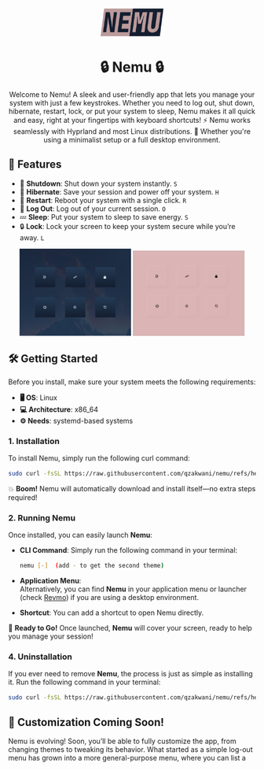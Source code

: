<div align="center">
  
<img src="https://raw.githubusercontent.com/qzakwani/nemu/refs/heads/main/resources/logo/logo.png" alt="nemu logo" width="128">

# 🔒 **Nemu** 🔒

Welcome to Nemu! A sleek and user-friendly app that lets you manage your system with just a few keystrokes. Whether you need to log out, shut down, hibernate, restart, lock, or put your system to sleep, Nemu makes it all quick and easy, right at your fingertips with keyboard shortcuts! ⚡ Nemu works seamlessly with Hyprland and most Linux distributions. 🐧 Whether you're using a minimalist setup or a full desktop environment.
</div>



## 🎯 Features

- 🔌 **Shutdown**: Shut down your system instantly. `S`
- 🌙 **Hibernate**: Save your session and power off your system. `H`
- 🔄 **Restart**: Reboot your system with a single click. `R`
- 🚪 **Log Out**: Log out of your current session. `O`
- 💤 **Sleep**: Put your system to sleep to save energy. `S`
- 🔒 **Lock**: Lock your screen to keep your system secure while you’re away. `L`

<div align="center">
  <img src="https://raw.githubusercontent.com/qzakwani/nemu/refs/heads/main/resources/screenshots/theme0.png" alt="them 1" width="45%">
  <img src="https://raw.githubusercontent.com/qzakwani/nemu/refs/heads/main/resources/screenshots/theme2.png" alt="theme 2" width="45%">
</div>

## 🛠️ **Getting Started**

Before you install, make sure your system meets the following requirements:

- **🖥️ OS**: Linux
- **💻 Architecture**: x86_64
- **⚙️ Needs**: systemd-based systems

### **1. Installation**

To install Nemu, simply run the following curl command:

```sh
sudo curl -fsSL https://raw.githubusercontent.com/qzakwani/nemu/refs/heads/main/scripts/install.sh | sh
```

💥 **Boom!** Nemu will automatically download and install itself—no extra steps required!

### **2. Running Nemu**

Once installed, you can easily launch **Nemu**:

 - **CLI Command**:
   Simply run the following command in your terminal:
   ```sh
   nemu [-]  (add - to get the second theme) 
   ```

 - **Application Menu**:  
    Alternatively, you can find **Nemu** in your application menu or launcher (check [Revmo](https://github.com/qzakwani/revmo)) if you are using a desktop environment.

 - **Shortcut**:
   You can add a shortcut to open Nemu directly. 


🚀 **Ready to Go!** Once launched, **Nemu** will cover your screen, ready to help you manage your session!

### **4. Uninstallation**

If you ever need to remove **Nemu**, the process is just as simple as installing it. Run the following command in your terminal:

```sh
sudo curl -fsSL https://raw.githubusercontent.com/qzakwani/nemu/refs/heads/main/scripts/uninstall.sh | sh
```

## 🚧 Customization Coming Soon!

Nemu is evolving! Soon, you’ll be able to fully customize the app, from changing themes to tweaking its behavior. What started as a simple log-out menu has grown into a more general-purpose menu, where you can list a